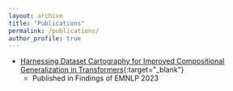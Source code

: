 ```yaml
---
layout: archive
title: "Publications"
permalink: /publications/
author_profile: true
---
```


- [Harnessing Dataset Cartography for Improved Compositional Generalization in Transformers](https://cyberiada.github.io/Cartography-for-Compositionality/){:target="_blank"}
    - Published in Findings of EMNLP 2023




